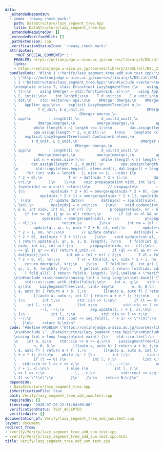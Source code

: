 ```yaml
---
data:
  _extendedDependsOn:
  - icon: ':heavy_check_mark:'
    path: DataStructure/lazy_segment_tree.hpp
    title: DataStructure/lazy_segment_tree.hpp
  _extendedRequiredBy: []
  _extendedVerifiedWith: []
  _pathExtension: cpp
  _verificationStatusIcon: ':heavy_check_mark:'
  attributes:
    '*NOT_SPECIAL_COMMENTS*': ''
    PROBLEM: https://onlinejudge.u-aizu.ac.jp/courses/library/3/DSL/all/DSL_2_G
    links:
    - https://onlinejudge.u-aizu.ac.jp/courses/library/3/DSL/all/DSL_2_G
  bundledCode: "#line 1 \"Verify/lazy_segment_tree_add_sum.test.cpp\"\n#define PROBLEM\
    \ \"https://onlinejudge.u-aizu.ac.jp/courses/library/3/DSL/all/DSL_2_G\"\n\n#line\
    \ 2 \"DataStructure/lazy_segment_tree.hpp\"\n\n#include <vector>\n#include <functional>\n\
    \ntemplate <class T, class E>\nstruct LazySegmentTree {\n    using DMerger = std::function<T(T,\
    \ T)>;\n    using OMerger = std::function<E(E, E)>;\n    using Applier = std::function<T(T,\
    \ E, int)>;\n\n    int length;\n\n    T d_unit;\n    E o_unit;\n\n    std::vector<T>\
    \ dat;\n    std::vector<E> ope;\n\n    DMerger dmerge;\n    OMerger omerge;\n\
    \    Applier app;\n\n    explicit LazySegmentTree(int n,\n                   \
    \          T d_unit, E o_unit,\n                             DMerger dmerge,\n\
    \                             OMerger omerge,\n                             Applier\
    \ app)\n        : length(1),\n          d_unit(d_unit),\n          o_unit(o_unit),\n\
    \          dmerge(dmerge),\n          omerge(omerge),\n          app(app) {\n\
    \        while (length < n) length <<= 1;\n\n        dat.assign(length * 2, d_unit);\n\
    \        ope.assign(length * 2, o_unit);\n    }\n\n    template <class Container>\n\
    \    explicit LazySegmentTree(const Container& elems,\n                      \
    \       T d_unit, E o_unit,\n                             DMerger dmerge,\n  \
    \                           OMerger omerge,\n                             Applier\
    \ app)\n        : length(1),\n          d_unit(d_unit),\n          o_unit(o_unit),\n\
    \          dmerge(dmerge),\n          omerge(omerge),\n          app(app) {\n\
    \        int n = elems.size();\n        while (length < n) length <<= 1;\n\n \
    \       dat.assign(length * 2, d_unit);\n        ope.assign(length * 2, o_unit);\n\
    \n        std::copy(elems.begin(), elems.end(), dat.begin() + length);\n\n   \
    \     for (int nidx = length - 1; nidx >= 1; --nidx) {\n            T vl = dat[nidx\
    \ * 2 + 0];\n            T vr = dat[nidx * 2 + 1];\n            dat[nidx] = dmerge(vl,\
    \ vr);\n        }\n    }\n\n    void propagate(int nidx, int len) {\n        if\
    \ (ope[nidx] == o_unit) return;\n\n        // propagate\n        if (len > 1)\
    \ {\n            ope[nidx * 2 + 0] = omerge(ope[nidx * 2 + 0], ope[nidx]);\n \
    \           ope[nidx * 2 + 1] = omerge(ope[nidx * 2 + 1], ope[nidx]);\n      \
    \  }\n\n        // update data\n        dat[nidx] = app(dat[nidx], ope[nidx],\
    \ len);\n        ope[nidx] = o_unit;\n    }\n\n    void update(int ql, int qr,\
    \ E e, int nidx, int nl, int nr) {\n        propagate(nidx, nr - nl);\n\n    \
    \    if (nr <= ql || qr <= nl) return;\n        if (ql <= nl && nr <= qr) {\n\
    \            ope[nidx] = omerge(ope[nidx], e);\n            propagate(nidx, nr\
    \ - nl);\n            return;\n        }\n\n        int nm = (nl + nr) / 2;\n\
    \        update(ql, qr, e, nidx * 2 + 0, nl, nm);\n        update(ql, qr, e, nidx\
    \ * 2 + 1, nm, nr);\n\n        // update data\n        dat[nidx] = dmerge(dat[nidx\
    \ * 2 + 0], dat[nidx * 2 + 1]);\n    }\n\n    void update(int ql, int qr, E e)\
    \ { return update(ql, qr, e, 1, 0, length); }\n\n    T fold(int ql, int qr, int\
    \ nidx, int nl, int nr) {\n        propagate(nidx, nr - nl);\n\n        if (nr\
    \ <= ql || qr <= nl) return d_unit;\n        if (ql <= nl && nr <= qr) return\
    \ dat[nidx];\n\n        int nm = (nl + nr) / 2;\n        T vl = fold(ql, qr, nidx\
    \ * 2 + 0, nl, nm);\n        T vr = fold(ql, qr, nidx * 2 + 1, nm, nr);\n    \
    \    return dmerge(vl, vr);\n    }\n\n    T fold(int ql, int qr) { return fold(ql,\
    \ qr, 1, 0, length); }\n\n    T get(int idx) { return fold(idx, idx + 1); }\n\
    \    T fold_all() { return fold(0, length); }\n};\n#line 4 \"Verify/lazy_segment_tree_add_sum.test.cpp\"\
    \n\n#include <iostream>\n\nusing lint = long long;\n\nint main() {\n    std::cin.tie();\n\
    \    std::ios::sync_with_stdio(false);\n\n    int n, q;\n    std::cin >> n >>\
    \ q;\n\n    LazySegmentTree<lint, lint> seg(\n        n, 0, 0,\n        [](auto\
    \ a, auto b) { return a + b; },\n        [](auto e, auto f) { return e + f; },\n\
    \        [](auto a, auto e, int l) { return a + e * l; });\n\n    while (q--)\
    \ {\n        int t;\n        std::cin >> t;\n\n        if (t == 0) {\n       \
    \     int l, r;\n            lint x;\n            std::cin >> l >> r >> x;\n \
    \           --l, --r;\n            seg.update(l, r + 1, x);\n\n        } else\
    \ {\n            int l, r;\n            std::cin >> l >> r;\n            --l,\
    \ --r;\n            std::cout << seg.fold(l, r + 1) << \"\\n\";\n        }\n \
    \   }\n\n    return 0;\n}\n"
  code: "#define PROBLEM \"https://onlinejudge.u-aizu.ac.jp/courses/library/3/DSL/all/DSL_2_G\"\
    \n\n#include \"../DataStructure/lazy_segment_tree.hpp\"\n\n#include <iostream>\n\
    \nusing lint = long long;\n\nint main() {\n    std::cin.tie();\n    std::ios::sync_with_stdio(false);\n\
    \n    int n, q;\n    std::cin >> n >> q;\n\n    LazySegmentTree<lint, lint> seg(\n\
    \        n, 0, 0,\n        [](auto a, auto b) { return a + b; },\n        [](auto\
    \ e, auto f) { return e + f; },\n        [](auto a, auto e, int l) { return a\
    \ + e * l; });\n\n    while (q--) {\n        int t;\n        std::cin >> t;\n\n\
    \        if (t == 0) {\n            int l, r;\n            lint x;\n         \
    \   std::cin >> l >> r >> x;\n            --l, --r;\n            seg.update(l,\
    \ r + 1, x);\n\n        } else {\n            int l, r;\n            std::cin\
    \ >> l >> r;\n            --l, --r;\n            std::cout << seg.fold(l, r +\
    \ 1) << \"\\n\";\n        }\n    }\n\n    return 0;\n}\n"
  dependsOn:
  - DataStructure/lazy_segment_tree.hpp
  isVerificationFile: true
  path: Verify/lazy_segment_tree_add_sum.test.cpp
  requiredBy: []
  timestamp: '2020-07-26 22:31:04+09:00'
  verificationStatus: TEST_ACCEPTED
  verifiedWith: []
documentation_of: Verify/lazy_segment_tree_add_sum.test.cpp
layout: document
redirect_from:
- /verify/Verify/lazy_segment_tree_add_sum.test.cpp
- /verify/Verify/lazy_segment_tree_add_sum.test.cpp.html
title: Verify/lazy_segment_tree_add_sum.test.cpp
---
```

